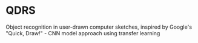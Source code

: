 # QDRS
Object recognition in user-drawn computer sketches, inspired by Google's "Quick, Draw!" - CNN model approach using transfer learning

